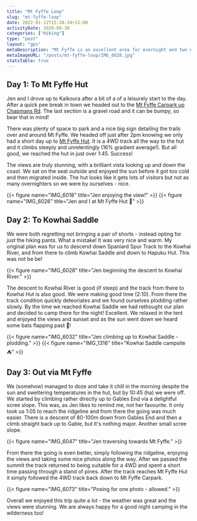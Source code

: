 ```yaml
---
title: "Mt Fyffe Loop"
slug: "mt-fyffe-loop"
date: 2022-01-12T15:28:34+13:00
activityDate: 2020-09-30
categories: ["Hiking"]
type: "post"
layout: "gps"
metaDescription: "Mt Fyffe is an excellent area for overnight and two night trips, with lots of options, track variety and beautiful views."
metaImageURL: "/posts/mt-fyffe-loop/IMG_6028.jpg"
statsTable: true
---
```


## Day 1: To Mt Fyffe Hut

Jen and I drove up to Kaikoura after a bit of a of a leisurely start to the day. After a quick pee break in town we headed out to the [Mt Fyffe Carpark up Chapmans Rd](https://goo.gl/maps/p1Jay3ppQM9VL6yT7). The last section is a gravel road and it can be bumpy, so bear that in mind!

There was plenty of space to park and a nice big sign detailing the trails over and around Mt Fyffe. We headed off just after 2pm knowing we only had a short day up to [Mt Fyffe Hut](https://www.doc.govt.nz/parks-and-recreation/places-to-go/marlborough/places/ka-whata-tu-o-rakihouia-clarence/things-to-do/huts/mt-fyffe-hut/). It is a 4WD track all the way to the hut and it climbs steeply and unrelentingly (16% gradient average!). But all good, we reached the hut in just over 1:45. Success!

The views are truly stunning, with a brilliant vista looking up and down the coast. We sat on the seat outside and enjoyed the sun before it got too cold and then migrated inside. The hut looks like it gets lots of visitors but not as many overnighters so we were by ourselves - nice.

{{< figure name="IMG_6018" title="Jen enjoying the view!" >}}
{{< figure name="IMG_6026" title="Jen and I at Mt Fyffe Hut 🥰" >}}

## Day 2: To Kowhai Saddle

We were both regretting not bringing a pair of shorts - instead opting for _just_ the hiking pants. What a mistake! It was very nice and warm. My original plan was for us to descend down Spaniard Spur Track to the Kowhai River, and from there to climb Kowhai Saddle and down to Hapuku Hut. This was not be be!

{{< figure name="IMG_6028" title="Jen beginning the descent to Kowhai River." >}}

The descent to Kowhai River is good (if steep) and the track from there to Kowhai Hut is also good. We were making good time (2:10). From there the track condition quickly deteoriates and we found ourselves plodding rather slowly. By the time we reached Kowhai Saddle we had rethought our plan and decided to camp there for the night! Excellent. We relaxed in the tent and enjoyed the views and sunset and as the sun went down we heard some bats flapping past 🦇!

{{< figure name="IMG_6032" title="Jen climbing up to Kowhai Saddle - plodding." >}}
{{< figure name="IMG_1316" title="Kowhai Saddle campsite ⛺️" >}}

## Day 3: Out via Mt Fyffe

We (somehow) managed to doze and take it chill in the morning despite the sun and sweltering temperatures in the hut, but by 10:45 (ha) we were off. We started by climbing rather directly up to Gables End via a delightful scree slope. This was, as Jen likes to remind me, not her favourite. It only took us 1:05 to reach the ridgeline and from there the going was much easier. There is a descent of 80-100m down from Gables End and then a climb straight back up to Gable, but it's nothing major. Another small scree slope.

{{< figure name="IMG_6047" title="Jen traversing towards Mt Fyffe." >}}

From there the going is even better, simply following the ridgeline, enjoying the views and taking some nice photos along the way. After we passed the summit the track returned to being suitable for a 4WD and spent a short time passing through a stand of pines. After the track reaches Mt Fyffe Hut it simply followed the 4WD track back down to Mt Fyffe Carpark.

{{< figure name="IMG_6073" title="Posing for one photo - allowed." >}}

Overall we enjoyed this trip quite a lot - the weather was great and the views were stunning. We are always happy for a good night camping in the wilderness too!
